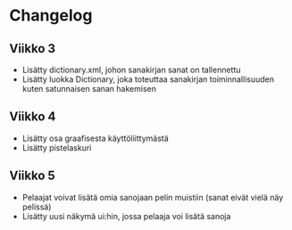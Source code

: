 # Changelog

## Viikko 3
- Lisätty dictionary.xml, johon sanakirjan sanat on tallennettu
- Lisätty luokka Dictionary, joka toteuttaa sanakirjan toiminnallisuuden kuten satunnaisen sanan hakemisen

## Viikko 4

- Lisätty osa graafisesta käyttöliittymästä
- Lisätty pistelaskuri

## Viikko 5

- Pelaajat voivat lisätä omia sanojaan pelin muistiin (sanat eivät vielä näy pelissä)
- Lisätty uusi näkymä ui:hin, jossa pelaaja voi lisätä sanoja